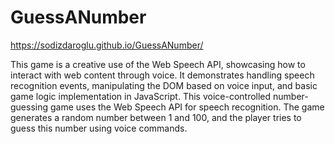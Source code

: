 # GuessANumber
https://sodizdaroglu.github.io/GuessANumber/

This game is a creative use of the Web Speech API, showcasing how to interact with web content through voice. It demonstrates handling speech recognition events, manipulating the DOM based on voice input, and basic game logic implementation in JavaScript.
This voice-controlled number-guessing game uses the Web Speech API for speech recognition. The game generates a random number between 1 and 100, and the player tries to guess this number using voice commands.
